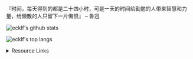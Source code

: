 『时间，每天得到的都是二十四小时，可是一天的时间给勤勉的人带来智慧和力量，给懒散的人只留下一片悔恨』 – 鲁迅

![ecklf's github stats](https://github-readme-stats.vercel.app/api?username=ecklf&include_all_commits=true&hide_title=true&count_private=true&show_icons=true&count_private=true&title_color=5A67D8&icon_color=5A67D8&text_color=374151&bg_color=ffffff)

![ecklf's top langs](https://github-readme-stats.vercel.app/api/top-langs/?username=ecklf&hide=javascript,html,css,pug,sass&langs_count=6&layout=compact&title_color=5A67D8&icon_color=5A67D8&text_color=374151&bg_color=ffffff)

<details><summary>Resource Links</summary>
<p>

#### Rust Learning Resources

- The Rust Programming Language Book: https://doc.rust-lang.org/book/
- Learn Rust: https://learning-rust.github.io/
- Gentle Rust intro: https://stevedonovan.github.io/rust-gentle-intro/
- Clear explanation of Rust’s module system: https://www.sheshbabu.com/posts/rust-module-system/
- Rust by Example: https://doc.rust-lang.org/stable/rust-by-example/
- Exercises: https://github.com/rust-lang/rustlings/
- The summary of the book: https://tourofrust.com/
- The async_std book: https://rust-lang.github.io/async-book/
- Examples of code: http://rosettacode.org/wiki/Category:Rust
- Rust Cheatsheet: https://www.cheats.rs/
- Minimal Cheatsheet: https://upsuper.github.io/rust-cheatsheet/
- Syntax explained: https://jrvidal.github.io/explaine.rs/
- Compiler/ASM Explorer: https://rust.godbolt.org/
- Embedded Rust book 1: https://rust-embedded.github.io/book/
- Embedded Rust book 2: https://embedded-trainings.ferrous-systems.com/
- Rust Analyzer: https://rust-analyzer.github.io/
- Discord Servers: https://github.com/mhxion/awesome-discord-communities#rust
- Popular tagged Libraries: https://github.com/rust-unofficial/awesome-rust
- "Are we there yet": https://wiki.mozilla.org/Areweyet
- Rustnomicon (Unsafe Rust): https://doc.rust-lang.org/nomicon/index.html
- The Secret Life of Cows: https://deterministic.space/secret-life-of-cows.html
   
#### Rust WASM Libraries

- https://github.com/neon-bindings/neon
- https://github.com/rustwasm/wasm-bindgen
</p>
</details>
